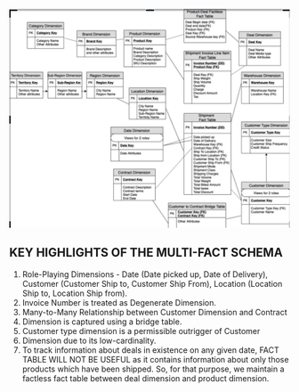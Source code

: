 ![Star schema Design](https://github.com/surbhikkabra/Dimensional-Data-Modeling/blob/readme/image.png?raw=true)


## KEY HIGHLIGHTS OF THE MULTI-FACT SCHEMA

1. Role-Playing Dimensions - Date (Date picked up, Date of Delivery), Customer (Customer Ship to, Customer Ship From), Location (Location Ship to, Location Ship from).
2. Invoice Number is treated as Degenerate Dimension.
3. Many-to-Many Relationship between Customer Dimension and Contract
4. Dimension is captured using a bridge table.
5. Customer type dimension is a permissible outrigger of Customer 
6. Dimension due to its low-cardinality.
7. To track information about deals in existence on any given date, FACT TABLE WILL NOT BE USEFUL as it contains information about only those products which have been shipped. So, for that purpose, we maintain a factless fact table between deal dimension and product dimension. 

